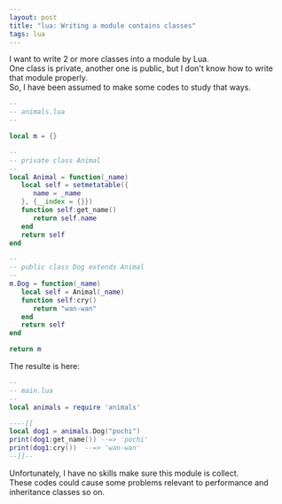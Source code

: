 ```yaml
---
layout: post
title: "lua: Writing a module contains classes"
tags: lua
---
```


I want to write 2 or more classes into a module by Lua.<br>
One class is private, another one is public, but I don't know how to write that module properly.<br>
So, I have been assumed to make some codes to study that ways.

```lua
--
-- animals.lua
--

local m = {}

--
-- private class Animal
--
local Animal = function(_name)
   local self = setmetatable({
      name = _name
   }, {__index = {}})
   function self:get_name()
      return self.name
   end
   return self
end

--
-- public class Dog extends Animal
--
m.Dog = function(_name)
   local self = Animal(_name)
   function self:cry()
      return "wan-wan"
   end
   return self
end

return m
```

The resulte is here:

```lua
--
-- main.lua
--
local animals = require 'animals'

----[[
local dog1 = animals.Dog("pochi")
print(dog1:get_name()) --=> 'pochi'
print(dog1:cry())  --=> 'wan-wan'
--]]--
```

Unfortunately, I have no skills make sure this module is collect.<br>
These codes could cause some problems relevant to performance and inheritance classes so on.
